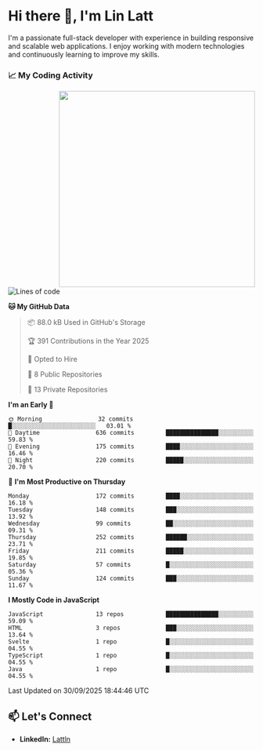 # Hi there 👋, I'm Lin Latt

I'm a passionate full-stack developer with experience in building responsive and scalable web applications. I enjoy working with modern technologies and continuously learning to improve my skills.

### 📈 My Coding Activity 
<img src="https://github.com/user-attachments/assets/6cec4854-3eec-4600-9120-9be1d3cb2bfe"  width="400px" align="right">

<!--START_SECTION:waka-->
![Lines of code](https://img.shields.io/badge/From%20Hello%20World%20I%27ve%20Written-461.4%20thousand%20lines%20of%20code-blue)

**🐱 My GitHub Data** 

> 📦 88.0 kB Used in GitHub's Storage 
 > 
> 🏆 391 Contributions in the Year 2025
 > 
> 💼 Opted to Hire
 > 
> 📜 8 Public Repositories 
 > 
> 🔑 13 Private Repositories 
 > 
**I'm an Early 🐤** 

```text
🌞 Morning                32 commits          █░░░░░░░░░░░░░░░░░░░░░░░░   03.01 % 
🌆 Daytime                636 commits         ███████████████░░░░░░░░░░   59.83 % 
🌃 Evening                175 commits         ████░░░░░░░░░░░░░░░░░░░░░   16.46 % 
🌙 Night                  220 commits         █████░░░░░░░░░░░░░░░░░░░░   20.70 % 
```
📅 **I'm Most Productive on Thursday** 

```text
Monday                   172 commits         ████░░░░░░░░░░░░░░░░░░░░░   16.18 % 
Tuesday                  148 commits         ███░░░░░░░░░░░░░░░░░░░░░░   13.92 % 
Wednesday                99 commits          ██░░░░░░░░░░░░░░░░░░░░░░░   09.31 % 
Thursday                 252 commits         ██████░░░░░░░░░░░░░░░░░░░   23.71 % 
Friday                   211 commits         █████░░░░░░░░░░░░░░░░░░░░   19.85 % 
Saturday                 57 commits          █░░░░░░░░░░░░░░░░░░░░░░░░   05.36 % 
Sunday                   124 commits         ███░░░░░░░░░░░░░░░░░░░░░░   11.67 % 
```


**I Mostly Code in JavaScript** 

```text
JavaScript               13 repos            ███████████████░░░░░░░░░░   59.09 % 
HTML                     3 repos             ███░░░░░░░░░░░░░░░░░░░░░░   13.64 % 
Svelte                   1 repo              █░░░░░░░░░░░░░░░░░░░░░░░░   04.55 % 
TypeScript               1 repo              █░░░░░░░░░░░░░░░░░░░░░░░░   04.55 % 
Java                     1 repo              █░░░░░░░░░░░░░░░░░░░░░░░░   04.55 % 
```




 Last Updated on 30/09/2025 18:44:46 UTC
<!--END_SECTION:waka-->

## 📫 Let's Connect

- **LinkedIn:** [Lattln](https://linkedin.com/in/lin-latt)
<!-- - **Portfolio:** [Your Portfolio](https://yourportfolio.com) -->
